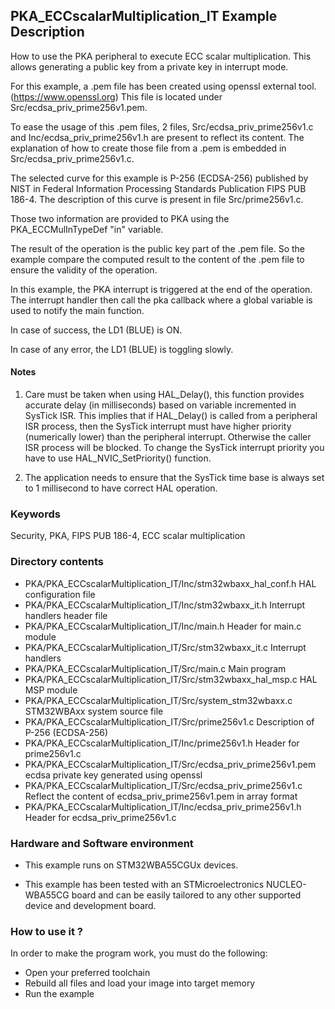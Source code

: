 ## <b>PKA_ECCscalarMultiplication_IT Example Description</b>
  
How to use the PKA peripheral to execute ECC scalar multiplication. This 
allows generating a public key from a private key in interrupt mode.

For this example, a .pem file has been created using openssl external tool. (https://www.openssl.org)
This file is located under Src/ecdsa_priv_prime256v1.pem.

To ease the usage of this .pem files, 2 files, Src/ecdsa_priv_prime256v1.c and Inc/ecdsa_priv_prime256v1.h 
are present to reflect its content. The explanation of how to create those file from a .pem is embedded in 
Src/ecdsa_priv_prime256v1.c.

The selected curve for this example is P-256 (ECDSA-256) published by NIST in 
Federal Information Processing Standards Publication FIPS PUB 186-4. The description
of this curve is present in file Src/prime256v1.c. 

Those two information are provided to PKA using the PKA_ECCMulInTypeDef "in" variable.

The result of the operation is the public key part of the .pem file. So the example compare the computed
result to the content of the .pem file to ensure the validity of the operation.

In this example, the PKA interrupt is triggered at the end of the operation. The interrupt handler then
call the pka callback where a global variable is used to notify the main function.

In case of success, the LD1 (BLUE) is ON.

In case of any error, the LD1 (BLUE) is toggling slowly.

#### <b>Notes</b>

1. Care must be taken when using HAL_Delay(), this function provides accurate delay (in milliseconds)
   based on variable incremented in SysTick ISR. This implies that if HAL_Delay() is called from
   a peripheral ISR process, then the SysTick interrupt must have higher priority (numerically lower)
   than the peripheral interrupt. Otherwise the caller ISR process will be blocked.
   To change the SysTick interrupt priority you have to use HAL_NVIC_SetPriority() function.
      
2. The application needs to ensure that the SysTick time base is always set to 1 millisecond
   to have correct HAL operation.

### <b>Keywords</b>

Security, PKA, FIPS PUB 186-4, ECC scalar multiplication

### <b>Directory contents</b> 
  
  - PKA/PKA_ECCscalarMultiplication_IT/Inc/stm32wbaxx_hal_conf.h     HAL configuration file
  - PKA/PKA_ECCscalarMultiplication_IT/Inc/stm32wbaxx_it.h           Interrupt handlers header file
  - PKA/PKA_ECCscalarMultiplication_IT/Inc/main.h                    Header for main.c module
  - PKA/PKA_ECCscalarMultiplication_IT/Src/stm32wbaxx_it.c           Interrupt handlers
  - PKA/PKA_ECCscalarMultiplication_IT/Src/main.c                    Main program
  - PKA/PKA_ECCscalarMultiplication_IT/Src/stm32wbaxx_hal_msp.c      HAL MSP module 
  - PKA/PKA_ECCscalarMultiplication_IT/Src/system_stm32wbaxx.c       STM32WBAxx system source file
  - PKA/PKA_ECCscalarMultiplication_IT/Src/prime256v1.c              Description of P-256 (ECDSA-256)
  - PKA/PKA_ECCscalarMultiplication_IT/Inc/prime256v1.h              Header for prime256v1.c
  - PKA/PKA_ECCscalarMultiplication_IT/Src/ecdsa_priv_prime256v1.pem ecdsa private key generated using openssl
  - PKA/PKA_ECCscalarMultiplication_IT/Src/ecdsa_priv_prime256v1.c   Reflect the content of ecdsa_priv_prime256v1.pem in array format
  - PKA/PKA_ECCscalarMultiplication_IT/Inc/ecdsa_priv_prime256v1.h   Header for ecdsa_priv_prime256v1.c

### <b>Hardware and Software environment</b>

  - This example runs on STM32WBA55CGUx devices.
  
  - This example has been tested with an STMicroelectronics NUCLEO-WBA55CG
    board and can be easily tailored to any other supported device 
    and development board.

### <b>How to use it ?</b>

In order to make the program work, you must do the following:

 - Open your preferred toolchain 
 - Rebuild all files and load your image into target memory
 - Run the example
 
